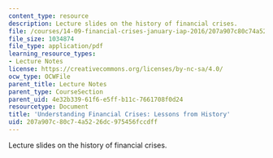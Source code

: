 ```yaml
---
content_type: resource
description: Lecture slides on the history of financial crises.
file: /courses/14-09-financial-crises-january-iap-2016/207a907c80c74a5226dc975456fccdff_MIT14_09IAP16_lec1_edit.pdf
file_size: 1034874
file_type: application/pdf
learning_resource_types:
- Lecture Notes
license: https://creativecommons.org/licenses/by-nc-sa/4.0/
ocw_type: OCWFile
parent_title: Lecture Notes
parent_type: CourseSection
parent_uid: 4e32b339-61f6-e5ff-b11c-7661708f0d24
resourcetype: Document
title: 'Understanding Financial Crises: Lessons from History'
uid: 207a907c-80c7-4a52-26dc-975456fccdff
---
```

Lecture slides on the history of financial crises.